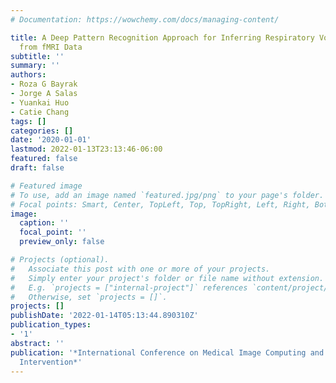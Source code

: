 ```yaml
---
# Documentation: https://wowchemy.com/docs/managing-content/

title: A Deep Pattern Recognition Approach for Inferring Respiratory Volume Fluctuations
  from fMRI Data
subtitle: ''
summary: ''
authors:
- Roza G Bayrak
- Jorge A Salas
- Yuankai Huo
- Catie Chang
tags: []
categories: []
date: '2020-01-01'
lastmod: 2022-01-13T23:13:46-06:00
featured: false
draft: false

# Featured image
# To use, add an image named `featured.jpg/png` to your page's folder.
# Focal points: Smart, Center, TopLeft, Top, TopRight, Left, Right, BottomLeft, Bottom, BottomRight.
image:
  caption: ''
  focal_point: ''
  preview_only: false

# Projects (optional).
#   Associate this post with one or more of your projects.
#   Simply enter your project's folder or file name without extension.
#   E.g. `projects = ["internal-project"]` references `content/project/deep-learning/index.md`.
#   Otherwise, set `projects = []`.
projects: []
publishDate: '2022-01-14T05:13:44.890310Z'
publication_types:
- '1'
abstract: ''
publication: '*International Conference on Medical Image Computing and Computer-Assisted
  Intervention*'
---
```

